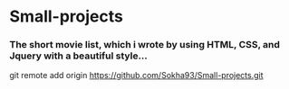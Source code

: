 

# Small-projects

### The short movie list, which i wrote by using HTML, CSS, and Jquery with a beautiful style...

git remote add origin https://github.com/Sokha93/Small-projects.git
